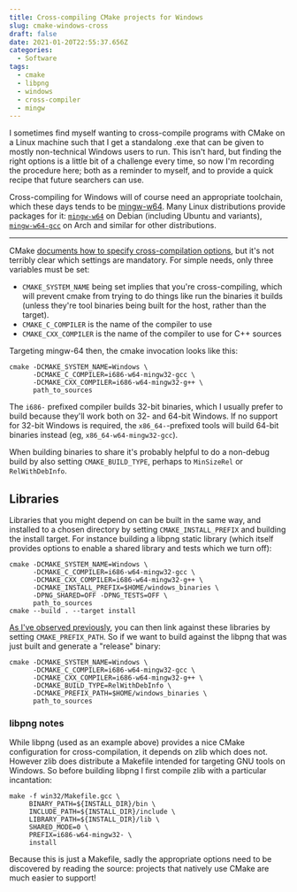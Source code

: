 ```yaml
---
title: Cross-compiling CMake projects for Windows
slug: cmake-windows-cross
draft: false
date: 2021-01-20T22:55:37.656Z
categories:
  - Software
tags:
  - cmake
  - libpng
  - windows
  - cross-compiler
  - mingw
---
```

I sometimes find myself wanting to cross-compile programs with CMake on a Linux machine such that I get a standalong .exe that can be given to mostly non-technical Windows users to run. This isn't hard, but finding the right options is a little bit of a challenge every time, so now I'm recording the procedure here; both as a reminder to myself, and to provide a quick recipe that future searchers can use.

Cross-compiling for Windows will of course need an appropriate toolchain, which these days tends to be [mingw-w64](http://mingw-w64.org/). Many Linux distributions provide packages for it: [`mingw-w64`](https://packages.debian.org/sid/mingw-w64) on Debian (including Ubuntu and variants), [`mingw-w64-gcc`](https://archlinux.org/packages/community/x86_64/mingw-w64-gcc/) on Arch and similar for other distributions.

---

CMake [documents how to specify cross-compilation options](https://cmake.org/cmake/help/latest/manual/cmake-toolchains.7.html#cross-compiling), but it's not terribly clear which settings are mandatory. For simple needs, only three variables must be set:

 * `CMAKE_SYSTEM_NAME` being set implies that you're cross-compiling, which will prevent cmake from trying to do things like run the binaries it builds (unless they're tool binaries being built for the host, rather than the target).
 * `CMAKE_C_COMPILER` is the name of the compiler to use
 * `CMAKE_CXX_COMPILER` is the name of the compiler to use for C++ sources

Targeting mingw-64 then, the cmake invocation looks like this:

```
cmake -DCMAKE_SYSTEM_NAME=Windows \
      -DCMAKE_C_COMPILER=i686-w64-mingw32-gcc \
      -DCMAKE_CXX_COMPILER=i686-w64-mingw32-g++ \
      path_to_sources
```

The `i686-` prefixed compiler builds 32-bit binaries, which I usually prefer to build because they'll work both on 32- and 64-bit Windows. If no support for 32-bit Windows is required, the `x86_64-`-prefixed tools will build 64-bit binaries instead (eg, `x86_64-w64-mingw32-gcc`).

When building binaries to share it's probably helpful to do a non-debug build by also setting `CMAKE_BUILD_TYPE`, perhaps to `MinSizeRel` or `RelWithDebInfo`.

## Libraries

Libraries that you might depend on can be built in the same way, and installed to a chosen directory by setting `CMAKE_INSTALL_PREFIX` and building the install target. For instance building a libpng static library
(which itself provides options to enable a shared library and tests which we turn off):

```
cmake -DCMAKE_SYSTEM_NAME=Windows \
      -DCMAKE_C_COMPILER=i686-w64-mingw32-gcc \
      -DCMAKE_CXX_COMPILER=i686-w64-mingw32-g++ \
      -DCMAKE_INSTALL_PREFIX=$HOME/windows_binaries \
      -DPNG_SHARED=OFF -DPNG_TESTS=OFF \
      path_to_sources
cmake --build . --target install
```

[As I've observed previously](https://www.taricorp.net/2012/locating-packages-with-cmake/), you can then link against these libraries by setting `CMAKE_PREFIX_PATH`. So if we want to build against the libpng that was just built and generate a "release" binary:

```
cmake -DCMAKE_SYSTEM_NAME=Windows \
      -DCMAKE_C_COMPILER=i686-w64-mingw32-gcc \
      -DCMAKE_CXX_COMPILER=i686-w64-mingw32-g++ \
      -DCMAKE_BUILD_TYPE=RelWithDebInfo \
      -DCMAKE_PREFIX_PATH=$HOME/windows_binaries \
      path_to_sources
```

### libpng notes

While libpng (used as an example above) provides a nice CMake configuration for cross-compilation, it depends on zlib which does not. However zlib does distribute a Makefile intended for targeting GNU tools on Windows. So before building libpng I first compile zlib with a particular incantation:

```
make -f win32/Makefile.gcc \
     BINARY_PATH=${INSTALL_DIR}/bin \
     INCLUDE_PATH=${INSTALL_DIR}/include \
     LIBRARY_PATH=${INSTALL_DIR}/lib \
     SHARED_MODE=0 \
     PREFIX=i686-w64-mingw32- \
     install
```

Because this is just a Makefile, sadly the appropriate options need to be discovered by reading the source: projects that natively use CMake are much easier to support!
